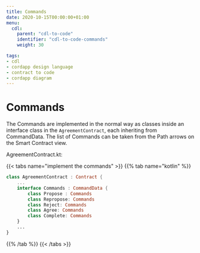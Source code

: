 ```yaml
---
title: Commands
date: 2020-10-15T00:00:00+01:00
menu:
  cdl:
    parent: "cdl-to-code"
    identifier: "cdl-to-code-commands"
    weight: 30

tags:
- cdl
- cordapp design language
- contract to code
- cordapp diagram
---
```


# Commands

The Commands are implemented in the normal way as classes inside an interface class in the `AgreementContract`, each inheriting from CommandData. The list of Commands can be taken from the Path arrows on the Smart Contract view.

AgreementContract.kt:

{{< tabs name="implement the commands" >}}
{{% tab name="kotlin" %}}
```kotlin
class AgreementContract : Contract {
    ...
    interface Commands : CommandData {
        class Propose : Commands
        class Repropose: Commands
        class Reject: Commands
        class Agree: Commands
        class Complete: Commands
    }
    ...
}
```
{{% /tab %}}
{{< /tabs >}}
